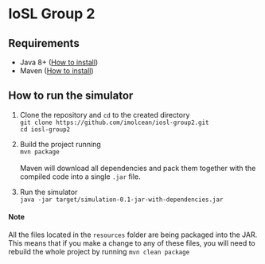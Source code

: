 # IoSL Group 2

## Requirements

- Java 8+ ([How to install](https://openjdk.java.net/install/))
- Maven ([How to install](https://maven.apache.org/install.html))

## How to run the simulator

1. Clone the repository and `cd` to the created directory <br>
`git clone https://github.com/imolcean/iosl-group2.git` <br>
`cd iosl-group2`

2. Build the project running <br>
`mvn package` <br><br>
Maven will download  all dependencies and pack them together with the compiled code into a single `.jar` file.

3. Run the simulator <br>
`java -jar target/simulation-0.1-jar-with-dependencies.jar`

#### Note
All the files located in the `resources` folder are being packaged into the JAR.
This means that if you make a change to any of these files, you will need to rebuild the whole project by running
`mvn clean package`
